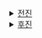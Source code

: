 <details>
    <summary>
        <a href="https://github.com/tjdtnxx/Personal_tjdtn/wiki/바퀴-움직임#전진">
            전진
        </a>
    </summary>

- [move_forward()](https://github.com/tjdtnxx/Personal_tjdtn/wiki/바퀴-움직임#move_forward)
- [move_forward(sec)](https://github.com/tjdtnxx/Personal_tjdtn/wiki/바퀴-움직임#move_forwardsec)
- [move_forward(sec,velocity)](https://github.com/tjdtnxx/Personal_tjdtn/wiki/바퀴-움직임#move_forwardsec-velocity)
- [move_forward_pulse(pulse)](https://github.com/tjdtnxx/Personal_tjdtn/wiki/바퀴-움직임#move_forwardpulse)
- [move_forward_pulse(pulse,velocity)](https://github.com/tjdtnxx/Personal_tjdtn/wiki/바퀴-움직임#move_forwardpulsevelocity)

</details>




<details>
    <summary>
        <a href="https://github.com/tjdtnxx/Personal_tjdtn/wiki/바퀴-움직임#후진">
            후진
        </a>
    </summary>

- [move_backward()](https://github.com/tjdtnxx/Personal_tjdtn/wiki/바퀴-움직임#move_backward)
- [move_backward(sec)](https://github.com/tjdtnxx/Personal_tjdtn/wiki/바퀴-움직임#move_backwardsec)
- [move_backward(sec,velocity)](https://github.com/tjdtnxx/Personal_tjdtn/wiki/바퀴-움직임#move_backwardsec-velocity)
- [move_backward_pulse(pulse)](https://github.com/tjdtnxx/Personal_tjdtn/wiki/바퀴-움직임#move_backwardpulse)
- [move_backward_pulse(pulse,velocity)](https://github.com/tjdtnxx/Personal_tjdtn/wiki/바퀴-움직임#move_backwardpulsevelocity)

</details>
